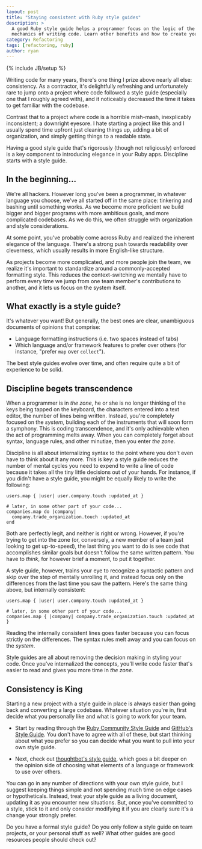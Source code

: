 ```yaml
---
layout: post
title: "Staying consistent with Ruby style guides"
description: >
  A good Ruby style guide helps a programmer focus on the logic of the system and less about the
  mechanics of writing code. Learn other benefits and how to create your own.
category: Refactoring
tags: [refactoring, ruby]
author: ryan
---
```

{% include JB/setup %}

Writing code for many years, there's one thing I prize above nearly all else: consistency. As a
contractor, it's delightfully refreshing and unfortunately rare to jump onto a project where code
followed a style guide (especially one that I roughly agreed with), and it noticeably decreased the
time it takes to get familiar with the codebase.

Contrast that to a project where code is a horrible mish-mash, inexplicably inconsistent; a
downright eyesore. I hate starting a project like this and I usually spend time upfront just
cleaning things up, adding a bit of organization, and simply getting things to a readable
state.

Having a good style guide that's rigorously (though not religiously) enforced is a key component
to introducing elegance in your Ruby apps. Discipline starts with a style guide.

## In the beginning...

We're all hackers. However long you've been a programmer, in whatever language you choose, we've
all started off in the same place: tinkering and bashing until something works. As we become more
proficient we build bigger and bigger programs with more ambitious goals, and more complicated
codebases. As we do this, we often struggle with organization and style considerations.

At some point, you've probably come across Ruby and realized the inherent elegance of the
language. There's a strong push towards readability over cleverness, which usually results in more
English-like structure.

As projects become more complicated, and more people join the team, we realize it's important to
standardize around a commonly-accepted formatting style. This reduces the context-switching we
mentally have to perform every time we jump from one team member's contributions to another, and
it lets us focus on the system itself.

## What exactly is a style guide?

It's whatever you want! But generally, the best ones are clear, unambiguous documents of opinions
that comprise:

  * Language formatting instructions (i.e. two spaces instead of tabs)
  * Which language and/or framework features to prefer over others (for instance, "prefer `map`
    over `collect`").

The best style guides evolve over time, and often require quite a bit of experience to be solid.

## Discipline begets transcendence

When a programmer is in _the zone_, he or she is no longer thinking of the keys being tapped on the
keyboard, the characters entered into a text editor, the number of lines being written. Instead,
you're completely focused on the _system_, building each of the instruments that will soon form a
symphony. This is coding transcendence, and it's only achievable when the act of programming melts
away. When you can completely forget about syntax, language rules, and other minutiae, then you
enter _the zone_.

Discipline is all about internalizing syntax to the point where you don't even have to think about
it any more. This is key: a style guide reduces the number of mental cycles you need to expend to
write a line of code because it takes all the tiny little decisions out of your hands. For
instance, if you didn't have a style guide, you might be equally likely to write the following:

    users.map { |user| user.company.touch :updated_at }

    # later, in some other part of your code...
    companies.map do |company|
      company.trade_organization.touch :updated_at
    end

Both are perfectly legit, and neither is right or wrong. However, if you're trying to get into the
zone (or, conversely, a new member of a team just looking to get up-to-speed), the last thing you
want to do is see code that accomplishes similar goals but doesn't follow the same written
pattern. You have to _think_, for however brief a moment, to put it together.

A style guide, however, trains your eye to recognize a syntactic pattern and skip over the step of
mentally unrolling it, and instead focus only on the differences from the last time you saw the
pattern. Here's the same thing above, but internally consistent:

    users.map { |user| user.company.touch :updated_at }

    # later, in some other part of your code...
    companies.map { |company| company.trade_organization.touch :updated_at }

Reading the internally consistent lines goes faster because you can focus strictly on the
differences. The syntax rules melt away and you can focus on the _system_.

Style guides are all about removing the decision making in styling your code. Once you've
internalized the concepts, you'll write code faster that's easier to read and gives you more time
in _the zone_.

## Consistency is King

Starting a new project with a style guide in place is always easier than going back and converting
a large codebase. Whatever situation you're in, first decide what you personally like and what is
going to work for your team.

  * Start by reading through the [Ruby Community Style Guide](https://github.com/bbatsov/ruby-style-guide)
    and [GitHub's Style Guide](https://github.com/styleguide/ruby). You don't have to agree with all
    of these, but start thinking about what you prefer so you can decide what you want to pull into
    your own style guide.

  * Next, check out [thoughtbot's style guide](https://github.com/thoughtbot/guides/tree/master/style),
    which goes a bit deeper on the opinion side of choosing what elements of a language or framework
    to use over others.

You can go in any number of directions with your own style guide, but I suggest keeping things simple
and not spending much time on edge cases or hypotheticals. Instead, treat your style guide as a
living document, updating it as you encounter new situations. But, once you've committed to a
style, stick to it and only consider modifying it if you are clearly sure it's a change your
strongly prefer.

Do you have a formal style guide? Do you only follow a style guide on team projects, or your
personal stuff as well? What other guides are good resources people should check out?
